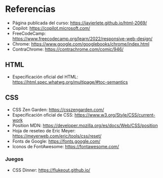 # Referencias

- Página publicada del curso: https://javierlete.github.io/html-2069/
- Copilot: https://copilot.microsoft.com/
- FreeCodeCamp: https://www.freecodecamp.org/learn/2022/responsive-web-design/
- Chrome: https://www.google.com/googlebooks/chrome/index.html
- ContraChrome: https://contrachrome.com/comic/946/

## HTML

- Especificación oficial del HTML: https://html.spec.whatwg.org/multipage/#toc-semantics

## CSS

- CSS Zen Garden: https://csszengarden.com/
- Especificación oficial de CSS: https://www.w3.org/Style/CSS/current-work
- Position MDN: https://developer.mozilla.org/es/docs/Web/CSS/position
- Hoja de reseteo de Eric Meyer: https://meyerweb.com/eric/tools/css/reset/
- Fonts de Google: https://fonts.google.com/
- Iconos de FontAwesome: https://fontawesome.com/

### Juegos

- CSS Dinner: https://flukeout.github.io/
